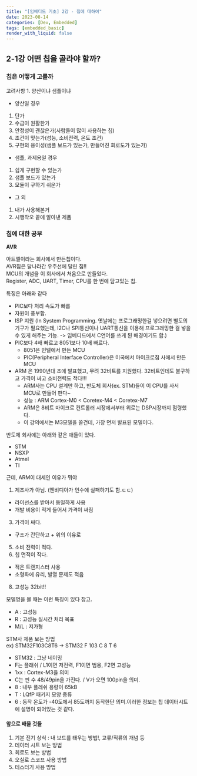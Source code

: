 ```yaml
---
title: "[임베디드 기초] 2강 - 칩에 대하여"
date: 2023-08-14
categories: [Dev, Embedded]
tags: [embedded_basic]
render_with_liquid: false
---
```


## 2-1강 어떤 칩을 골라야 할까?

### 칩은 어떻게 고를까

고려사항 1. 양산이냐 샘플이냐

- 양산일 경우
1. 단가
2. 수급이 원활한가
3. 안정성이 괜찮은가(사람들이 많이 사용하는 칩)
4. 조건이 맞는가(성능, 소비전력, 온도 조건)
5. 구현의 용이성(샘플 보드가 있는가, 만들어진 회로도가 있는가)
- 샘플, 과제용일 경우
1. 쉽게 구현할 수 있는가
2. 샘플 보드가 있는가
3. 모듈이 구하기 쉬운가
- 그 외
1. 내가 사용해본거
2. 시행착오 끝에 알아낸 제품

### 칩에 대한 공부

**AVR**

아트멜이라는 회사에서 만든칩이다.  
AVR칩은 달나라간 우주선에 달린 칩!!  
MCU의 개념을 이 회사에서 처음으로 만들었다.  
Register, ADC, UART, Timer, CPU를 한 번에 담고있는 칩.

특징은 아래와 같다

- PIC보다 처리 속도가 빠름
- 자원이 풍부함.
- ISP 지원 (In System Programming. 옛날에는 프로그래밍한걸 넣으려면 별도의 기구가 필요했는데, I2C나 SPI통신이나 UART통신을 이용해 프로그래밍한 걸 넣을 수 있게 해주는 기능. -> 임베디드에서 C언어를 쓰게 된 배경이기도 함.)
- PIC보다 4배 빠르고 8051보다 10배 빠르다.
    - 8051은 인텔에서 만든 MCU
    - PIC(Peripheral Interface Controller)은 미국에서 마이크로칩 사에서 만든 MCU
- ARM 은 1990년대 초에 발표했고, 무려 32비트를 지원했다. 32비트인데도 불구하고 가격이 싸고 소비전력도 적다!!!
    - ARM사는 CPU 설계만 하고, 반도체 회사(ex. STM)들이 이 CPU를 사서 MCU로 만들어 판다~
    - 성능 : ARM Cortex-M0 < Coretex-M4 < Coretex-M7
    - ARM은 8비트 마이크로 컨트롤러 시장에서부터 위로는 DSP시장까지 점령했다.
    - 이 강의에서는 M3모델을 쓸건데, 가장 먼저 발표된 모델이다.

반도체 회사에는 아래와 같은 애들이 있다.

- STM
- NSXP
- Atmel
- TI

근데, ARM이 대세인 이유가 뭐야

1. 제조사가 아님. (엔비디아가 인수에 실패하기도 함.ㄷㄷ)
- 라이선스를 받아서 동일하게 사용
- 개발 비용이 적게 들어서 가격이 싸짐
3. 가격이 싸다.
- 구조가 간단하고 + 위의 이유로
5. 소비 전력이 적다.
6. 칩 면적이 작다.
- 적은 트랜지스터 사용
- 소형화에 유리, 발열 문제도 적음
8. 고성능 32bit!!

모델명을 볼 때는 이런 특징이 있다 참고.

- A : 고성능
- R : 고성능 실시간 처리 목표
- M/L : 저가형

STM사 제품 보는 방법  
ex) STM32F103C8T6 -> STM32 F 103 C 8 T 6

- STM32 : 그냥 네이밍
- F는 플래쉬 / L1이면 저전력, F1이면 범용, F2면 고성능
- 1xx : Cortex-M3을 의미
- C는 핀 수 48/49pin을 가진다. / V가 오면 100pin을 의미.
- 8 : 내부 플레쉬 용량이 65kB
- T : LQfP 패키지 모양 종류
- 6 : 동작 온도가 -40도에서 85도까지 동작한단 의미.이러한 정보는 칩 데이터시트에 설명이 되어있는 것 같다.

#### 앞으로 배울 것들

1. 기본 전기 상식 : 내 보드를 태우는 방법!, 교류/직류의 개념 등
2. 데이터 시트 보는 방법
3. 회로도 보는 방법
4. 오실로 스코프 사용 방법
5. 테스터기 사용 방법
